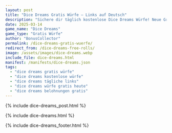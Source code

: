 ```yaml
---
layout: post
title: "Dice Dreams Gratis Würfe – Links auf Deutsch"
description: "Sichere dir täglich kostenlose Dice Dreams Würfe! Neue Gratis-Links für deutsche Spieler – 100% sicher und aktuell."
date: 2025-03-14
game_name: "Dice Dreams"
game_type: "Gratis Würfe"
author: "BonusCollector"
permalink: /dice-dreams-gratis-wuerfe/
redirect_from: /dice-dreams-free-rolls/
image: /assets/images/dice-dreams.webp
include_file: dice-dreams.html
manifest: /manifests/dice-dreams.json
tags: 
  - "dice dreams gratis würfe"
  - "dice dreams kostenlose würfe"
  - "dice dreams tägliche links"
  - "dice dreams würfe gratis heute"
  - "dice dreams belohnungen gratis"
---
```

{% include dice-dreams_post.html %}

{% include dice-dreams.html %}

{% include dice-dreams_footer.html %}